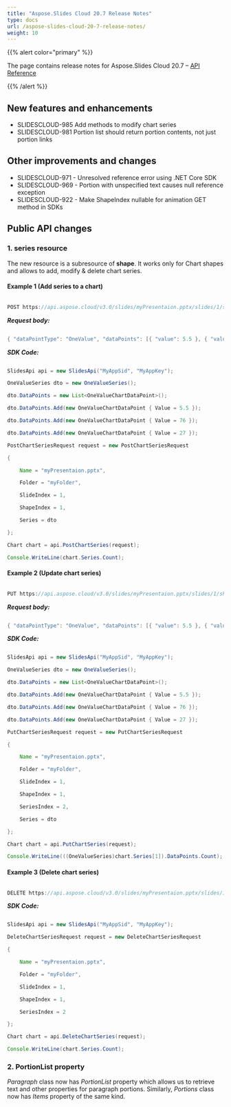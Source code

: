 ```yaml
---
title: "Aspose.Slides Cloud 20.7 Release Notes"
type: docs
url: /aspose-slides-cloud-20-7-release-notes/
weight: 10
---
```


{{% alert color="primary" %}} 

The page contains release notes for Aspose.Slides Cloud 20.7 – [API Reference](https://apireference.aspose.cloud/slides/)

{{% /alert %}} 
## **New features and enhancements**


- SLIDESCLOUD-985 Add methods to modify chart series
- SLIDESCLOUD-981 Portion list should return portion contents, not just portion links
## **Other improvements and changes**


- SLIDESCLOUD-971 - Unresolved reference error using .NET Core SDK
- SLIDESCLOUD-969 - Portion with unspecified text causes null reference exception
- SLIDESCLOUD-922 - Make ShapeIndex nullable for animation GET method in SDKs
## **Public API changes**

### **1. series resource**
The new resource is a subresource of **shape**. It works only for Chart shapes and allows to add, modify & delete chart series.
#### **Example 1 (Add series to a chart)**
```java

POST https://api.aspose.cloud/v3.0/slides/myPresentaion.pptx/slides/1/shapes/1/series?folder=myFolder

```

***Request body:***

```java

{ "dataPointType": "OneValue", "dataPoints": [{ "value": 5.5 }, { "value": 76 }, { "value": 27 }] }

```

***SDK Code:***

```java

SlidesApi api = new SlidesApi("MyAppSid", "MyAppKey");

OneValueSeries dto = new OneValueSeries();

dto.DataPoints = new List<OneValueChartDataPoint>();

dto.DataPoints.Add(new OneValueChartDataPoint { Value = 5.5 });

dto.DataPoints.Add(new OneValueChartDataPoint { Value = 76 });

dto.DataPoints.Add(new OneValueChartDataPoint { Value = 27 });

PostChartSeriesRequest request = new PostChartSeriesRequest

{

    Name = "myPresentaion.pptx",

    Folder = "myFolder",

    SlideIndex = 1,

    ShapeIndex = 1,

    Series = dto

};

Chart chart = api.PostChartSeries(request);

Console.WriteLine(chart.Series.Count);

```

#### **Example 2 (Update chart series)**
```java

PUT https://api.aspose.cloud/v3.0/slides/myPresentaion.pptx/slides/1/shapes/1/series/2?folder=myFolder

```

***Request body:***

```java

{ "dataPointType": "OneValue", "dataPoints": [{ "value": 5.5 }, { "value": 76 }, { "value": 27 }] }

```

***SDK Code:***

```java

SlidesApi api = new SlidesApi("MyAppSid", "MyAppKey");

OneValueSeries dto = new OneValueSeries();

dto.DataPoints = new List<OneValueChartDataPoint>();

dto.DataPoints.Add(new OneValueChartDataPoint { Value = 5.5 });

dto.DataPoints.Add(new OneValueChartDataPoint { Value = 76 });

dto.DataPoints.Add(new OneValueChartDataPoint { Value = 27 });

PutChartSeriesRequest request = new PutChartSeriesRequest

{

    Name = "myPresentaion.pptx",

    Folder = "myFolder",

    SlideIndex = 1,

    ShapeIndex = 1,

    SeriesIndex = 2,

    Series = dto

};

Chart chart = api.PutChartSeries(request);

Console.WriteLine(((OneValueSeries)chart.Series[1]).DataPoints.Count);

```
#### **Example 3 (Delete chart series)**
```java

DELETE https://api.aspose.cloud/v3.0/slides/myPresentaion.pptx/slides/1/shapes/1/series/2?folder=myFolder

```

***SDK Code:***

```java

SlidesApi api = new SlidesApi("MyAppSid", "MyAppKey");

DeleteChartSeriesRequest request = new DeleteChartSeriesRequest

{

    Name = "myPresentaion.pptx",

    Folder = "myFolder",

    SlideIndex = 1,

    ShapeIndex = 1,

    SeriesIndex = 2

};

Chart chart = api.DeleteChartSeries(request);

Console.WriteLine(chart.Series.Count);

```
### **2. PortionList property**
*Paragraph* class now has *PortionList* property which allows us to retrieve text and other properties for paragraph portions.
Similarly, *Portions* class now has *Items* property of the same kind.
